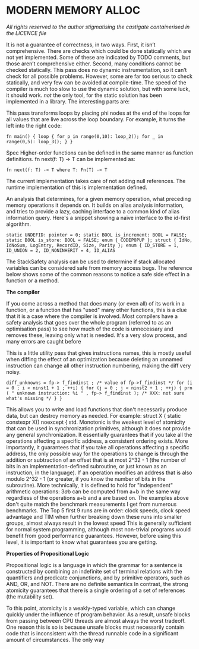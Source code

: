 # MODERN MEMORY ALLOC

*All rights reserved to the author stigmatising the castigate containerised in
the LICENCE file*

It is not a guarantee of correctness, in two ways. First, it isn’t
comprehensive. There are checks which could be done statically which are not
yet implemented. Some of these are indicated by TODO comments, but those aren’t
comprehensive either. Second, many conditions cannot be checked statically.
This pass does no dynamic instrumentation, so it can’t check for all possible
problems. However, some are far too serious to check statically, and very few
can be avoided at compile-time. The speed of the compiler is much too slow to
use the dynamic solution, but with some luck, it should work. *not* the only
tool, for the static solution has been implemented in a library. The
interesting parts are:

This pass transforms loops by placing phi nodes at the end of the loops for all
values that are live across the loop boundary. For example, it turns the left
into the right code:

`fn main() { loop { for p in range(0,10): loop_2(); for _ in range(0,5):
loop_3(); } }`

Spec Higher-order functions can be defined in the same manner as function
definitions. fn next<T>(f: T) -> T can be implemented as:

`fn next(f: T) -> T where T: Fn(T) -> T`

The current implementation takes care of not adding null references. The
runtime implementation of this is implementation defined.

An analysis that determines, for a given memory operation, what preceding
memory operations it depends on. It builds on alias analysis information, and
tries to provide a lazy, caching interface to a common kind of alias
information query. Here's a snippet showing a naïve interface to the id-first
algorithm.

`static UNDEFID: pointer = 0; static BOOL is_increment: BOOL = FALSE; static
BOOL is_store: BOOL = FALSE; enum { CODEPOPUP }; struct { IdNo, IdNoSum,
LogEntry, RecordID, Size, Parity }; enum { ID_STORE = 1, ID_UNION = 2,
ID_NONINHERIT = 4, ID_ALIAS`

The StackSafety analysis can be used to determine if stack allocated variables
can be considered safe from memory access bugs. The reference below shows some
of the common reasons to notice a safe side effect in a function or a method.

**The compiler**

If you come across a method that does many (or even all) of its work in a
function, or a function that has "used" many other functions, this is a clue
that it is a case where the compiler is involved. Most compilers have a safety
analysis that goes over the whole program (referred to as an optimisation pass)
to see how much of the code is unnecessary and removes these, leaving only what
is needed. It's a very slow process, and many errors are caught before

This is a little utility pass that gives instructions names, this is mostly
useful when diffing the effect of an optimization because deleting an unnamed
instruction can change all other instruction numbering, making the diff very
noisy.

`diff_unknowns = fp-> f_findinst ; /* value of fp->f_findinst */ for (i = 0 ; i
< ninst1 + 1 ; ++i) { for (j = 0 ; j < ninst2 + 1 ; ++j) { prn ( " unknown
instruction: %i " , fp-> f_findinst ); /* XXX: not sure what's missing */ } }`

This allows you to write and load functions that don't necessarily produce
data, but can destroy memory as needed. For example: struct X { static
constexpr X() noexcept { std.
Monotonic is the weakest level of atomicity that can be used in synchronization
primitives, although it does not provide any general synchronization. It
essentially guarantees that if you take all the operations affecting a specific
address, a consistent ordering exists. More importantly, it guarantees that if
you take all operations affecting a specific address, the only possible way for
the operations to change is through the addition or subtraction of an offset
that is at most 2^32 - 1 (the number of bits in an implementation-defined
subroutine, or just known as an instruction, in the language). If an operation
modifies an address that is also modulo 2^32 - 1 (or greater, if you know the
number of bits in the subroutine). More technically, it is defined to hold for
"independent" arithmetic operations: 3*a*b can be computed from a+b in the same
way regardless of the operations a+b and a are based on.
The examples above don't quite match the benchmark measurements I get from
numerous benchmarks.
The Top 5 first 9 runs are in order: clock speeds, clock speed advantage and
TIM when further breaking down these runs into smaller groups, almost always
result in the lowest speed
This is generally sufficient for normal system programming, although most
non-trivial programs would benefit from good performance guarantees. However,
before using this level, it is important to know what guarantees you are
getting.

**Properties of Propositional Logic**

Propositional logic is a language in which the grammar for a sentence is
constructed by combining an indefinite set of terminal relations with the
quantifiers and predicate conjunctions, and by primitive operators, such as
AND, OR, and NOT. There are no definite semantics
In contrast, the strong atomicity guarantees that there is a single ordering of
a set of references (the mutability set).

To this point, atomicity is a weakly-typed variable, which can change quickly
under the influence of program behavior. As a result, unsafe blocks from
passing between CPU threads are almost always the worst tradeoff. One reason
this is so is because unsafe blocks must necessarily contain code that is
inconsistent with the thread runnable code in a significant amount of
circumstances. The only way
